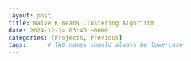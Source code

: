 ```yaml
---
layout: post
title: Naive K-means Clustering Algorithm
date: 2024-12-24 03:40 +0000
categories: [Projects, Previous]
tags:      # TAG names should always be lowercase
---
```

